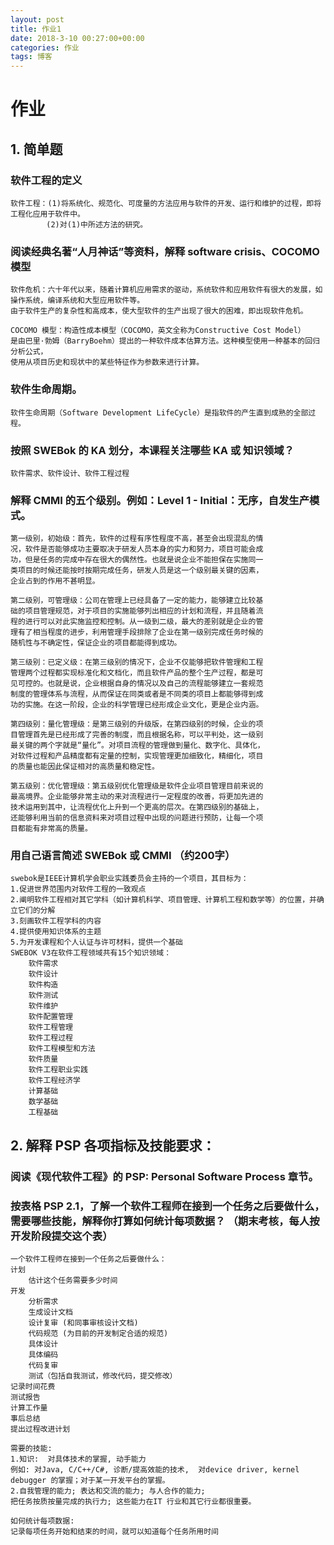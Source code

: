 ```yaml
---
layout: post
title: 作业1
date: 2018-3-10 00:27:00+00:00
categories: 作业
tags: 博客
---
```


# 作业
## 1. 简单题
### 软件工程的定义

    软件工程：(1)将系统化、规范化、可度量的方法应用与软件的开发、运行和维护的过程，即将工程化应用于软件中。
            (2)对(1)中所述方法的研究。

### 阅读经典名著“人月神话”等资料，解释 software crisis、COCOMO 模型

    软件危机：六十年代以来，随着计算机应用需求的驱动，系统软件和应用软件有很大的发展，如操作系统，编译系统和大型应用软件等。
    由于软件生产的复杂性和高成本，使大型软件的生产出现了很大的困难，即出现软件危机。
    
    COCOMO 模型：构造性成本模型（COCOMO，英文全称为Constructive Cost Model）  
    是由巴里·勃姆（BarryBoehm）提出的一种软件成本估算方法。这种模型使用一种基本的回归分析公式，
    使用从项目历史和现状中的某些特征作为参数来进行计算。
    
### 软件生命周期。

    软件生命周期（Software Development LifeCycle）是指软件的产生直到成熟的全部过程。
    
### 按照 SWEBok 的 KA 划分，本课程关注哪些 KA 或 知识领域？

    软件需求、软件设计、软件工程过程
    
### 解释 CMMI 的五个级别。例如：Level 1 - Initial：无序，自发生产模式。

    第一级别，初始级：首先，软件的过程有序性程度不高，甚至会出现混乱的情
    况，软件是否能够成功主要取决于研发人员本身的实力和努力，项目可能会成
    功，但是任务的完成中存在很大的偶然性。也就是说企业不能担保在实施同一
    类项目的时候还能按时按期完成任务，研发人员是这一个级别最关键的因素，
    企业占到的作用不甚明显。
    
    第二级别，可管理级：公司在管理上已经具备了一定的能力，能够建立比较基
    础的项目管理规范，对于项目的实施能够列出相应的计划和流程，并且随着流
    程的进行可以对此实施监控和控制。从一级到二级，最大的差别就是企业的管
    理有了相当程度的进步，利用管理手段排除了企业在第一级别完成任务时候的
    随机性与不确定性，保证企业的项目都能得到成功。
    
    第三级别：已定义级：在第三级别的情况下，企业不仅能够把软件管理和工程
    管理两个过程都实现标准化和文档化，而且软件产品的整个生产过程，都是可
    见可控的。也就是说，企业根据自身的情况以及自己的流程能够建立一套规范
    制度的管理体系与流程，从而保证在同类或者是不同类的项目上都能够得到成
    功的实施。在这一阶段，企业的科学管理已经形成企业文化，更是企业内涵。
    
    第四级别：量化管理级：是第三级别的升级版，在第四级别的时候，企业的项
    目管理首先是已经形成了完善的制度，而且根据名称，可以平判处，这一级别
    最关键的两个字就是“量化”。对项目流程的管理做到量化、数字化、具体化，
    对软件过程和产品精度都有定量的控制，实现管理更加细致化，精细化，项目
    的质量也能因此保证相对的高质量和稳定性。
    
    第五级别：优化管理级：第五级别优化管理级是软件企业项目管理目前来说的
    最高境界。企业能够非常主动的来对流程进行一定程度的改善，将更加先进的
    技术运用到其中，让流程优化上升到一个更高的层次。在第四级别的基础上，
    还能够利用当前的信息资料来对项目过程中出现的问题进行预防，让每一个项
    目都能有非常高的质量。
    
### 用自己语言简述 SWEBok 或 CMMI （约200字）

    swebok是IEEE计算机学会职业实践委员会主持的一个项目，其目标为：
    1.促进世界范围内对软件工程的一致观点
    2.阐明软件工程相对其它学科（如计算机科学、项目管理、计算机工程和数学等）的位置，并确立它们的分解
    3.刻画软件工程学科的内容
    4.提供使用知识体系的主题
    5.为开发课程和个人认证与许可材料，提供一个基础
    SWEBOK V3在软件工程领域共有15个知识领域：
        软件需求
        软件设计
        软件构造
        软件测试
        软件维护
        软件配置管理
        软件工程管理
        软件工程过程
        软件工程模型和方法
        软件质量
        软件工程职业实践
        软件工程经济学
        计算基础
        数学基础
        工程基础
        

## 2. 解释 PSP 各项指标及技能要求：
### 阅读《现代软件工程》的 PSP: Personal Software Process 章节。 
### 按表格 PSP 2.1，了解一个软件工程师在接到一个任务之后要做什么，需要哪些技能，解释你打算如何统计每项数据？ （期末考核，每人按开发阶段提交这个表）

    一个软件工程师在接到一个任务之后要做什么：
    计划
        估计这个任务需要多少时间
    开发
        分析需求
        生成设计文档
        设计复审 (和同事审核设计文档)
        代码规范 (为目前的开发制定合适的规范)
        具体设计
        具体编码
        代码复审
        测试（包括自我测试，修改代码，提交修改）
    记录时间花费
    测试报告
    计算工作量
    事后总结
    提出过程改进计划
    
    需要的技能:
    1.知识:  对具体技术的掌握, 动手能力
    例如: 对Java, C/C++/C#, 诊断/提高效能的技术,  对device driver, kernel
    debugger 的掌握；对于某一开发平台的掌握。
    2.自我管理的能力; 表达和交流的能力; 与人合作的能力;
    把任务按质按量完成的执行力; 这些能力在IT 行业和其它行业都很重要。
    
    如何统计每项数据:
    记录每项任务开始和结束的时间，就可以知道每个任务所用时间
    



